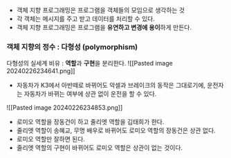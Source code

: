 - 객체 지향 프로그래밍은 프로그램을 객체들의 모임으로 생각하는 것
- 각 객체는 메시지를 주고 받고 데이터를 처리할 수 있다.
- 객체 지향 프로그래밍은 프로그램을 **유연하고 변경에 용이**하게 만든다.

### **객체 지향의 정수 : 다형성 (polymorphism)**
다형성의 실세계 비유 : **역할**과 **구현**을 분리한다.
![[Pasted image 20240226234641.png]]
- 자동차가 K3에서 아반떼로 바뀌어도 악셀과 브레이크의 동작은 그대로기에, 운전자는 자동차가 바뀌는 여부에 상관 없이 운전을 할 수 있다.

![[Pasted image 20240226234853.png]]
- 로미오 역할을 장동건이 하고 줄리엣 역할을 김태희가 한다.
- 줄리엣 역할이 송혜교, 무명 배우로 바뀌어도 로미오 역할의 장동건은 상관 없다.
- 로미오 역할만 잘하면 된다.
- 줄리엣 역할의 구현이 바뀌어도 로미오 역할은 상관이 없는 것이다.